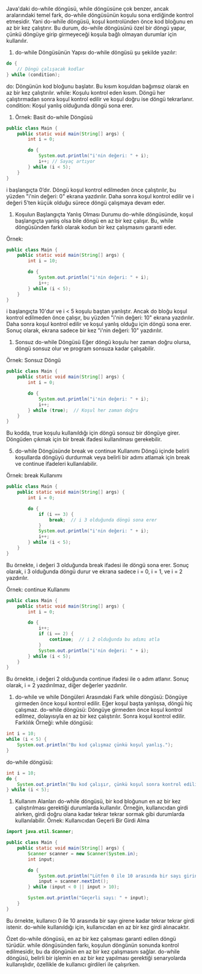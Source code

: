  Java'daki do-while döngüsü, while döngüsüne çok benzer, ancak aralarındaki temel fark, do-while döngüsünün koşulu sona erdiğinde kontrol etmesidir. Yani do-while döngüsü, koşul kontrolünden önce kod bloğunu en az bir kez çalıştırır. Bu durum, do-while döngüsünü özel bir döngü yapar, çünkü döngüye girip girmeyeceği koşula bağlı olmayan durumlar için kullanılır.

1. do-while Döngüsünün Yapısı
do-while döngüsü şu şekilde yazılır:

```java
do {
    // Döngü çalışacak kodlar
} while (condition);
```

do: Döngünün kod bloğunu başlatır. Bu kısım koşuldan bağımsız olarak en az bir kez çalıştırılır.
while: Koşulu kontrol eden kısım. Döngü her çalıştırmadan sonra koşul kontrol edilir ve koşul doğru ise döngü tekrarlanır.
condition: Koşul yanlış olduğunda döngü sona erer.
1. Örnek: Basit do-while Döngüsü

```java
public class Main {
    public static void main(String[] args) {
        int i = 0;

        do {
            System.out.println("i'nin değeri: " + i);
            i++; // Sayaç artıyor
        } while (i < 5);
    }
}
```

i başlangıçta 0’dır.
Döngü koşul kontrol edilmeden önce çalıştırılır, bu yüzden "i'nin değeri: 0" ekrana yazdırılır.
Daha sonra koşul kontrol edilir ve i değeri 5’ten küçük olduğu sürece döngü çalışmaya devam eder.
1. Koşulun Başlangıçta Yanlış Olması Durumu
do-while döngüsünde, koşul başlangıçta yanlış olsa bile döngü en az bir kez çalışır. Bu, while döngüsünden farklı olarak kodun bir kez çalışmasını garanti eder.

Örnek:
```java
public class Main {
    public static void main(String[] args) {
        int i = 10;

        do {
            System.out.println("i'nin değeri: " + i);
            i++;
        } while (i < 5);
    }
}

```
i başlangıçta 10'dur ve i < 5 koşulu baştan yanlıştır.
Ancak do bloğu koşul kontrol edilmeden önce çalışır, bu yüzden "i'nin değeri: 10" ekrana yazdırılır.
Daha sonra koşul kontrol edilir ve koşul yanlış olduğu için döngü sona erer.
Sonuç olarak, ekrana sadece bir kez "i'nin değeri: 10" yazdırılır.

1. Sonsuz do-while Döngüsü
Eğer döngü koşulu her zaman doğru olursa, döngü sonsuz olur ve program sonsuza kadar çalışabilir.

Örnek: Sonsuz Döngü

```java
public class Main {
    public static void main(String[] args) {
        int i = 0;

        do {
            System.out.println("i'nin değeri: " + i);
            i++;
        } while (true);  // Koşul her zaman doğru
    }
}
```

Bu kodda, true koşulu kullanıldığı için döngü sonsuz bir döngüye girer. Döngüden çıkmak için bir break ifadesi kullanılması gerekebilir.

5. do-while Döngüsünde break ve continue Kullanımı
Döngü içinde belirli koşullarda döngüyü durdurmak veya belirli bir adımı atlamak için break ve continue ifadeleri kullanılabilir.

Örnek: break Kullanımı

```java
public class Main {
    public static void main(String[] args) {
        int i = 0;

        do {
            if (i == 3) {
                break;  // i 3 olduğunda döngü sona erer
            }
            System.out.println("i'nin değeri: " + i);
            i++;
        } while (i < 5);
    }
}
```

Bu örnekte, i değeri 3 olduğunda break ifadesi ile döngü sona erer. Sonuç olarak, i 3 olduğunda döngü durur ve ekrana sadece i = 0, i = 1, ve i = 2 yazdırılır.

Örnek: continue Kullanımı

```java
public class Main {
    public static void main(String[] args) {
        int i = 0;

        do {
            i++;
            if (i == 2) {
                continue;  // i 2 olduğunda bu adımı atla
            }
            System.out.println("i'nin değeri: " + i);
        } while (i < 5);
    }
}
```

Bu örnekte, i değeri 2 olduğunda continue ifadesi ile o adım atlanır. Sonuç olarak, i = 2 yazdırılmaz, diğer değerler yazdırılır.

1. do-while ve while Döngüleri Arasındaki Fark
while döngüsü: Döngüye girmeden önce koşul kontrol edilir. Eğer koşul başta yanlışsa, döngü hiç çalışmaz.
do-while döngüsü: Döngüye girmeden önce koşul kontrol edilmez, dolayısıyla en az bir kez çalıştırılır. Sonra koşul kontrol edilir.
Farklılık Örneği:
while döngüsü:

```java
int i = 10;
while (i < 5) {
    System.out.println("Bu kod çalışmaz çünkü koşul yanlış.");
}
```

do-while döngüsü:

```java
int i = 10;
do {
    System.out.println("Bu kod çalışır, çünkü koşul sonra kontrol edilir.");
} while (i < 5);
```

1. Kullanım Alanları
do-while döngüsü, bir kod bloğunun en az bir kez çalıştırılması gerektiği durumlarda kullanılır. Örneğin, kullanıcıdan girdi alırken, girdi doğru olana kadar tekrar tekrar sormak gibi durumlarda kullanılabilir.
Örnek: Kullanıcıdan Geçerli Bir Girdi Alma

```java
import java.util.Scanner;

public class Main {
    public static void main(String[] args) {
        Scanner scanner = new Scanner(System.in);
        int input;

        do {
            System.out.println("Lütfen 0 ile 10 arasında bir sayı girin:");
            input = scanner.nextInt();
        } while (input < 0 || input > 10);

        System.out.println("Geçerli sayı: " + input);
    }
}
```

Bu örnekte, kullanıcı 0 ile 10 arasında bir sayı girene kadar tekrar tekrar girdi istenir. do-while kullanıldığı için, kullanıcıdan en az bir kez girdi alınacaktır.

Özet
do-while döngüsü, en az bir kez çalışması garanti edilen döngü türüdür.
while döngüsünden farkı, koşulun döngünün sonunda kontrol edilmesidir, bu da döngünün en az bir kez çalışmasını sağlar.
do-while döngüsü, belirli bir işlemin en az bir kez yapılması gerektiği senaryolarda kullanışlıdır, özellikle de kullanıcı girdileri ile çalışırken.
